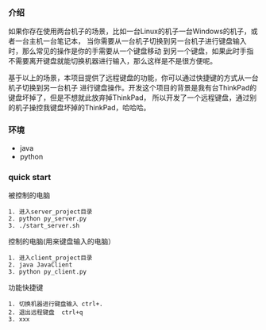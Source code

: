 ### 介绍

如果你存在使用两台机子的场景，比如一台Linux的机子一台Windows的机子，或者一台主机一台笔记本，
当你需要从一台机子切换到另一台机子进行键盘输入时，那么常见的操作是你的手需要从一个键盘移动
到另一个键盘，如果此时手指不需要离开键盘就能切换机器进行输入，那么这样是不是很方便呢。

基于以上的场景，本项目提供了远程键盘的功能，你可以通过快捷键的方式从一台机子切换到另一台机子
进行键盘操作。开发这个项目的背景是我有台ThinkPad的键盘坏掉了，但是不想就此放弃掉ThinkPad，
所以开发了一个远程键盘，通过别的机子操控我键盘坏掉的ThinkPad，哈哈哈。

### 环境

* java
* python

### quick start

被控制的电脑
```
1. 进入server_project目录
2. python py_server.py
3. ./start_server.sh 
```

控制的电脑(用来键盘输入的电脑）
```
1. 进入client_project目录
2. java JavaClient
3. python py_client.py
```

功能快捷键
```
1. 切换机器进行键盘输入 ctrl+.
2. 退出远程键盘  ctrl+q
3. xxx
```
